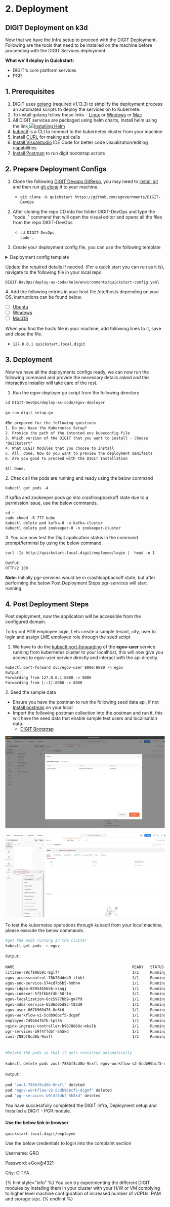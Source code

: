 # 2. Deployment

## **DIGIT Deployment on k3d**

Now that we have the Infra setup to proceed with the DIGIT Deployment. Following are the tools that need to be installed on the machine before proceeding with the DIGIT Services deployment.

**What we'll deploy in Quickstart:**

* DIGIT's core platform services
* PGR

## **1. Prerequisites**

1. DIGIT uses [golang](https://golang.org/doc/install#download) (required v1.13.3) to simplify the deployment process an automated scripts to deploy the services on to Kubernete.
2. To install golang follow these links - [Linux](https://golang.org/dl/go1.13.3.linux-amd64.tar.gz) or [Windows](https://golang.org/dl/go1.13.3.windows-amd64.msi) or [Mac](https://golang.org/dl/go1.13.3.darwin-amd64.pkg)
3. All DIGIT services are packaged using helm charts, Install helm using the link[ ![](https://helm.sh/img/favicon-152.png)Installing Helm](https://helm.sh/docs/intro/install/)
4. [kubectl](https://kubernetes.io/docs/tasks/tools/install-kubectl-linux/) is a CLI to connect to the kubernetes cluster from your machine
5. Install [CURL](https://help.ubidots.com/en/articles/2165289-learn-how-to-install-run-curl-on-windows-macosx-linux) for making api calls
6. [Install Visualstudio](https://code.visualstudio.com/download) IDE Code for better code visualization/editing capabilities
7. [Install Postman](https://www.postman.com/downloads/) to run digit bootstrap scripts

## 2. Prepare Deployment Configs

1. Clone the following [DIGIT Devops GitRepo](https://github.com/egovernments/DIGIT-DevOps), you may need to [install git](https://docs.github.com/en/github/creating-cloning-and-archiving-repositories/cloning-a-repository-from-github/cloning-a-repository) and then run [git clone](https://docs.github.com/en/github/creating-cloning-and-archiving-repositories/cloning-a-repository-from-github/cloning-a-repository) it to your machine.
   * ```
     git clone -b quickstart https://github.com/egovernments/DIGIT-DevOps 
     ```
2. After cloning the repo CD into the folder DIGIT-DevOps and type the "code ." command that will open the visual editor and opens all the files from the repo DIGIT-DevOps
   * ```
     cd DIGIT-DevOps
     code .
     ```
3. Create your deployment config file, you can use the following template

<details>

<summary>Deployment config template</summary>

```
global:
   domain: quickstart.local.digit ## Add your Domain Name, if it is different
   
cluster-configs:
    namespaces:
      create: true #set this flag true for 1st time deployment, will create the respective namespaces.
      values: [ backbone, cert-manager, egov, kafka-cluster, monitoring, playground, zookeeper-cluster ]
    root-ingress:
      cert-issuer: letsencrypt-prod
      serviceName: digit-ui
      appRoot: digit-ui 
    configmaps:
        egov-config:
            data:
                db-host: postgres.egov ## Add db-host name
                db-name: egov_ms ## Add db-name
                db-url: "jdbc:postgresql://postgres.egov:5432/egov_ms" ## example: jdbc:postgresql://egov-demo.postgres.database.azure.com:5432/egov_demo
                domain: "quickstart.local.digit" ## Add your Domain Name
                egov-services-fqdn-name: "http://quickstart.local.digit/" ## Add your Domain Name
                egov-state-level-tenant-id: "pg" ##Add tenant id example: pb
                es-host: "elasticsearch-client-v1.es-cluster"
                es-indexer-host: "http://elasticsearch-client-v1.es-cluster:9200/"
                flyway-locations: "filesystem:/flyway/sql,filesystem:/flyway/seed,filesystem:/flyway/qa"
                kafka-brokers: "kafka.kafka-cluster:9092"
                kafka-infra-brokers: kafka-v2-infra.kafka-cluster:9092
                logging-level-jdbc: "DEBUG"
                mobile-validation-workaround: "true"
                s3-assets-bucket: "(pg-egov-assets|egov-uat-assets)" ## Add s3-assets-bucket name 
                serializers-timezone-in-ist: "true"
                server-tomcat-max-connections: "500"
                server-tomcat-max-threads: "10"
                sms-enabled: "true"
                spring-datasource-tomcat-initialSize: "1"
                spring-datasource-tomcat-max-active: "2"
                spring-jpa-show-sql: "true"
                timezone: Asia/Kolkata
                tracer-errors-provideexceptionindetails: "true"

        egov-service-host:
            data:
                billing-service: http://billing-service.egov:8080/
                collection-services: http://collection-services.egov:8080/
                collection-search-indexer: http://collection-search-indexer.egov:8080/
                dashboard-analytics: http://dashboard-analytics.egov:8080/
                dashboard-ingest: http://dashboard-ingest.egov:8080/
                egov-common-masters: http://egov-common-masters.egov:8080/
                egov-apportion-service: http://egov-apportion-service.egov:8080/
                egf-master: http://egf-master.egov:8080/
                egf-instrument: http://egf-instrument.egov:8080/
                egov-accesscontrol: http://egov-accesscontrol.egov:8080/
                egov-user: http://egov-user.egov:8080/
                egov-location: http://egov-location.egov:8080/
                egov-filestore: http://egov-filestore.egov:8080/
                egov-localization: http://egov-localization.egov:8080/
                egov-idgen: http://egov-idgen.egov:8080/
                egov-otp: http://egov-otp.egov:8080/
                egov-mdms-service: http://egov-mdms-service.egov:8080/
                egov-mdms-create: http://egov-mdms-create.egov:8080/
                egov-enc-service: http://egov-enc-service.egov:8080/
                egov-workflow-v2: http://egov-workflow-v2.egov:8080/
                egov-searcher: http://egov-searcher.egov:8080/
                egov-data-uploader: http://egov-data-uploader.egov:8080/
                egov-indexer: http://egov-indexer.egov:8080/
                egov-hrms: http://egov-hrms.egov:8080/
                es-client: http://elasticsearch-client-v1.es-cluster:9200
                location: http://location.egov:8080/
                property-services: http://property-services.egov:8080/
                pt-calculator-v2: http://pt-calculator-v2.egov:8080/
                pt-services-v2: http://pt-services-v2.egov:8080/
                pdf-service: http://pdf-service.egov:8080/
                report: http://report.egov:8080/
                tl-services: http://tl-services.egov:8080/
                tl-workflow: http://tl-workflow.egov:8080/
                tl-calculator: http://tl-calculator.egov:8080/
                user-otp: http://user-otp.egov:8080/
                ws-calculator: http://ws-calculator.egov:8080/
                ws-services: http://ws-services.egov:8080/
                firenoc-services: http://firenoc-services.egov:8080/
                firenoc-calculator: http://firenoc-calculator.egov:8080/
                egov-user-event: http://egov-user-event.egov:8080/
                sw-services: "http://sw-services.egov:8080/"
                sw-calculator: "http://sw-calculator.egov:8080/"
                bpa-services: "http://bpa-services.egov:8080/"
                bpa-calculator: "http://bpa-calculator.egov:8080/"
                rainmaker-pgr: "http://rainmaker-pgr:8080/"
                egov-user-chatbot: "http://egov-user-chatbot:8080/"
                zuul: "http://zuul:8080/"

nginx-ingress:
  replicas: 1
  controller:
    image:
      repository: egovio/nginx-ingress-controller
      tag: "0.26.1"
  default-backend-service: "egov/nginx"
  namespace: egov
  

employee:
  dashboard-url: "https://dashboard-pbuat.egovernments.org/s/w---s/app/kibana#/dashboard/4e687470-f3c7-11e8-8d09-b151e2b1cf8e?embed=true&_g=(refreshInterval%3A(pause%3A!f%2Cvalue%3A300000)%2Ctime%3A(from%3Anow-15m%2Cmode%3Aquick%2Cto%3Anow))"
  custom-js-injection: |
    sub_filter.conf: "
      sub_filter  '<head>' '<head>
      <script src=https://s3.ap-south-1.amazonaws.com/egov-uat-assets/globalConfigs.js type=text/javascript></script>
      ';"


digit-ui:
  custom-js-injection: |
    sub_filter.conf: "
      sub_filter  '<head>' '<head>
      <script src=https://s3.ap-south-1.amazonaws.com/egov-uat-assets/globalConfigs.js type=text/javascript></script>
      ';"

egov-persister:
  replicas: 1
  images:
    - egovio/egov-persister
  persist-yml-path: "file:///work-dir/configs/egov-persister/pt-mutation-calculator-persister.yml,file:///work-dir/configs/egov-persister/apportion-persister.yml,file:///work-dir/configs/egov-persister/billing-services-persist.yml,file:///work-dir/configs/egov-persister/egf-bill.yaml,file:///work-dir/configs/egov-persister/egov-user-event-persister.yml,file:///work-dir/configs/egov-persister/egov-workflow-v2-persister.yml,file:///work-dir/configs/egov-persister/firenoc_persiter.yaml,file:///work-dir/configs/egov-persister/hrms-employee-persister.yml,file:///work-dir/configs/egov-persister/pdf-generator.yml,file:///work-dir/configs/egov-persister/pg-service-persister.yml,file:///work-dir/configs/egov-persister/pgr.v3.yml,file:///work-dir/configs/egov-persister/property-services.yml,file:///work-dir/configs/egov-persister/pt-calculator-v2-persister.yml,file:///work-dir/configs/egov-persister/pt-drafts.yml,file:///work-dir/configs/egov-persister/pt-persist.yml,file:///work-dir/configs/egov-persister/tl-billing-slab-persister.yml,file:///work-dir/configs/egov-persister/tl-calculation-persister.yml,file:///work-dir/configs/egov-persister/uploader-persister.yml,file:///work-dir/configs/egov-persister/collection-migration-persister.yml,file:///work-dir/configs/egov-persister/property-services-registry.yml,file:///work-dir/configs/egov-persister/tradelicense.yml,file:///work-dir/configs/egov-persister/sewerage-persist.yml,file:///work-dir/configs/egov-persister/water-persist.yml,file:///work-dir/configs/egov-persister/water-meter.yml,file:///work-dir/configs/egov-persister/bpa-persister.yml,file:///work-dir/configs/egov-persister/assessment-persister.yml,file:///work-dir/configs/egov-persister/chatbot.yml,file:///work-dir/configs/egov-persister/land-persister.yml,file:///work-dir/configs/egov-persister/noc-persister.yml,file:///work-dir/configs/egov-persister/pgr-services-persister.yml,file:///work-dir/configs/egov-persister/pgr-migration-batch.yml, file:///work-dir/configs/egov-persister/vehicle-persister.yaml,file:///work-dir/configs/egov-persister/vendor-persister.yaml,file:///work-dir/configs/egov-persister/fsm-calculator-persister.yaml, file:///work-dir/configs/egov-persister/fsm-persister.yaml, file:///work-dir/configs/egov-persister/echallan.yml"
  initContainers:
    gitSync:
      repo: "git@github.com:egovernments/configs"
      branch: "UAT"

zuul:
  replicas: 1
  custom-filter-property: "false"
  tracing-enabled: "true"
  heap: "-Xmx704m -Xms512m"
  server-tomcat-max-threads: "350"
  server-tomcat-max-connections: "1500"
  egov-open-endpoints-whitelist: "/user/oauth/token,/user-otp/v1/_send,/otp/v1/_validate,/user/citizen/_create,/localization/messages,/localization/messages/v1/_search,/user/password/nologin/_update,/pgr/servicedefinition/v1/_search,/pgr/servicecategories/v1/_search,/pgr/v1/otp/_send,/pgr-master/receivingmode/v1/_search,/tenant/v1/tenant/_search,/egov-location/boundarys,/egov-location/boundarys/boundariesByBndryTypeNameAndHierarchyTypeName,/pgr-master/service/v1/_search,/egov-location/boundarys/getLocationByLocationName,/pgr-master/OTPConfig/_search,/pgr-master/serviceGroup/v1/_search,/egov-location/boundarys/isshapefileexist,/pgr/services/v1/_search,/hr-masters/hrconfigurations/_search,/collection-services/receipts/_view,/pgr-master/service/v2/_search,/pgr-master/servicedefinition/v1/_search,/citizen-services,/citizen-services/v1/requests/receipt/_create,/citizen-services/v1/pgresponse,/citizen-services/v1/requests/anonymous/_search,/egov-mdms-service/v1/_search,/egov-mdms-service/v1/_get,/egov-mdms-service/v1/_reload,/egov-mdms-service/v1/_reloadobj,/egov-location/boundarys/getshapefile,/egov-indexer/index-operations/_index,/egov-indexer/index-operations/_reload,/egov-mdms-service-test/v1/_search,/egov-mdms-create/v1/_update,/egov-mdms-create/v1/_create,/egov-mdms-service-test/v1/_reload,/filestore/v1/files/url,/egov-url-shortening,/whatsapp-webhook/messages,/edcr/rest/dcr/downloadfile,/dashboard-ingest/ingest/upload"
  egov-mixed-mode-endpoints-whitelist: "/pgr/seva/v1/_create,/pgr/seva/v1/_search,/pgr/seva/v1/_count,/workflow/history/v1/_search,/filestore/v1/files/id,/filestore/v1/files,/filestore/v1/files/tag,/egov-common-masters/departments/_search,/pt-property/property/propertytypes/_search,/pt-property/properties/_search,/pt-property/property/usages/_search,/egov-idgen/id/_generate,/egf-masters/financialyears/_search,/egov-common-workflows/process/_start,/egov-common-workflows/process/_search,/egov-common-workflows/tasks,/egov-common-workflows/tasks/{id}/_update,/user/_search,/billing-service/demand/_dues,/billing-service/bill/_generate,/billing-service/demand/_create,/wcms/masters/waterchargesconfig/_search,/wcms/masters/usagetypes/_search,/wcms/masters/pipesizes/_search,/wcms-connection/connection/_getbillingtypes,/wcms-connection/connection/_getconnectiontypes,/wcms/masters/sourcetypes/_search,/wcms/masters/supplytypes/_search,/wcms/masters/storagereservoirs/_search,/wcms/masters/treatmentplants/_search,/wcms/masters/documenttypes-applicationtypes/_search,/wcms/masters/donations/_search,/wcms/masters/nonmeterwaterrates/_search,/wcms-connection/connection/_create,/egov-common-masters/genders/_search,/egov-common-workflows/designations/_search,/access/v1/actions/mdms/_get,/tl-services/v1/BPAREG/_create,/tl-services/v1/BPAREG/_update,/tl-calculator/v1/BPAREG/_getbill,/property-services/property/_search,/billing-service/bill/v2/_search,/egov-location/location/v11/boundarys/_search,/pg-service/transaction/v1/_create,/collection-services/payments/_search,/pdf-service/v1/_create,/billing-service/bill/v2/_fetchbill,/pg-service/transaction/v1/_update,/ws-services/wc/_search,/sw-services/swc/_search,/edcr/rest/dcr/scrutinydetails,/edcr/rest/dcr/occomparison,/egov-pdf/download/PAYMENT/consolidatedreceipt"



```

</details>

Update the required details if needed. (For a quick start you can run as it is), navigate to the following file in your local repo

```
DIGIT-DevOps/deploy-as-code/helm/environments/quickstart-config.yaml
```

4\.  Add the following entries in your host file /etc/hosts depending on your OS, instructions can be found below.

* [ ] [Ubuntu](http://manpages.ubuntu.com/manpages/trusty/man5/hosts.5.html)
* [ ] [Windows](https://www.groovypost.com/howto/edit-hosts-file-windows-10/)
* [ ] [MacOS](https://www.imore.com/how-edit-your-macs-hosts-file-and-why-you-would-want#page1)

&#x20;     When you find the hosts file in your machine, add following lines to it, save and close the file.

* `127.0.0.1 quickstart.local.digit`

## 3. Deployment

Now we have all the deployments configs ready, we can now run the following command and provide the necessary details asked and this interactive installer will take care of the rest.

1. Run the egov-deployer go script from the following directory

```
cd DIGIT-DevOps/deploy-as-code/egov-deployer

go run digit_setup.go

#Be prepared for the following questions
1. Do you have the Kubernetes Setup?
2. Provide the path of the intented env kubeconfig file
3. Which version of the DIGIT that you want to install - Choose "Quickstart"
4. What DIGIT Modules that you choose to install
5. All, done, Now do you want to preview the deployment manifests 
6. Are you good to proceed with the DIGIT Installation

All Done.
```

2\. Check all the pods are running and ready using the below command

```
kubectl get pods -A
```

&#x20; If kafka and zookeeper pods go into crashloopbackoff state due to a permission issue, use the below commands.

```
cd ~
sudo chmod -R 777 kube
kubectl delete pod kafka-0 -n kafka-cluster
kubectl delete pod zookeeper-0 -n zookeeper-cluster
```

3\. You can now test the Digit application status in the command prompt/terminal by using the below command.

```
curl -Is http://quickstart.local.digit/employee/login |  head -n 1

OutPut:
HTTP/2 200
```

**Note**: Initially pgr-services would be in crashloopbackoff state, but after performing the below Post Deployment Steps pgr-services will start running.&#x20;

## 4. Post Deployment Steps

Post deployment, now the application will be accessible from the configured domain.

To try out PGR employee login, Lets create a sample tenant, city, user to login and assign LME employee role through the seed script

1. We have to do the [kubectl port-forwarding](https://phoenixnap.com/kb/kubectl-port-forward) of the **egov-user** service running from kubernetes cluster to your localhost, this will now give you access to egov-user service directly and interact with the api directly.

```
kubectl port-forward svc/egov-user 8080:8080 -n egov
Output:
Forwarding from 127.0.0.1:8080 -> 8080
Forwarding from [::1]:8080 -> 8080
```

2\. Seed the sample data

* Ensure you have the postman to run the following seed data api, if not [Install postman](https://www.postman.com/downloads/canary/) on your local
* Import the following postman collection into the postman and run it, this will have the seed data that enable sample test users and localisation data.
  * [DIGIT Bootstrap](https://raw.githubusercontent.com/egovernments/DIGIT-DevOps/quickstart/deploy-as-code/bootstrap\_scripts/seed\_data.json)

![](<../../.gitbook/assets/image (112) (1).png>)

![](<../../.gitbook/assets/image (113) (1).png>)

To test the kubernetes operations through kubectl from your local machine, please execute the below commands.

```bash
#get the pods running in the cluster
kubectl get pods -n egov

Output:

NAME                                                    READY   STATUS    RESTARTS   AGE
citizen-79cf89659c-8glf4                                1/1     Running   0          14d
egov-accesscontrol-78b78dddb9-tfbkf                     1/1     Running   0          21d
egov-enc-service-574cd7b5b5-hmhh4                       1/1     Running   0          36d
egov-idgen-84954b565b-xsnqj                             1/1     Running   0          45d
egov-indexer-5f5fbb6f4b-58rtm                           1/1     Running   0          43d
egov-localization-6cc5977bb9-gm7f9                      1/1     Running   0          27d
egov-mdms-service-65d6d65d8c-t85d9                      1/1     Running   0          21d
egov-user-6676968d76-8n6t6                              1/1     Running   0          29d
egov-workflow-v2-5cdb96bcf5-dcgmf                       1/1     Running   0          36d
employee-749464fbfb-tptlh                               1/1     Running   0          14d
nginx-ingress-controller-b9678869c-mkslb                1/1     Running   0          49d
pgr-services-b9f4ffdbf-5h5kd                            1/1     Running   0          38d
zuul-788bf8cd8b-9nxfl                                   1/1     Running   0          41d


#Delete the pods so that it gets restarted automatically

kubectl delete pods zuul-788bf8cd8b-9nxfl egov-workflow-v2-5cdb96bcf5-dcgmf pgr-services-b9f4ffdbf-5h5kd -n egov

Output:

pod "zuul-788bf8cd8b-9nxfl" deleted
pod "egov-workflow-v2-5cdb96bcf5-dcgmf" deleted
pod "pgr-services-b9f4ffdbf-5h5kd" deleted
```

You have successfully completed the DIGIT Infra, Deployment setup and Installed a DIGIT - PGR module.

#### Use the below link in browser

```
quickstart.local.digit/employee
```

Use the below credentials to login into the complaint section

&#x20;     Username: GRO

&#x20;     Password: eGov@4321

&#x20;     City:           CITYA

{% hint style="info" %}
You can try experimenting the different DIGIT modules by installing them in your cluster with your H/W or VM complying to higher level machine configuration of increased number of vCPUs. RAM and storage size.
{% endhint %}
